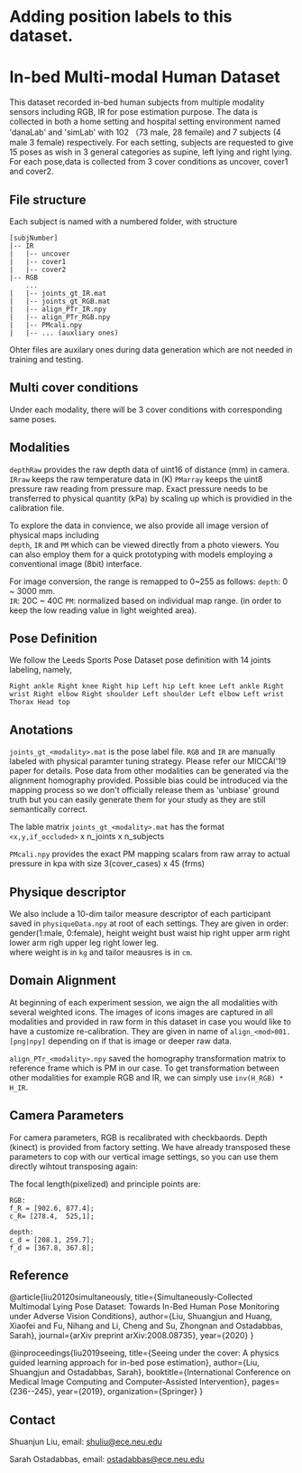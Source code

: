 # Adding position labels to this dataset.



# In-bed Multi-modal Human Dataset
This dataset recorded in-bed human subjects from multiple modality sensors including RGB, IR for pose estimation purpose. 
The data is collected in both a home setting and hospital setting environment named 'danaLab' and 'simLab' with 102 （73 male, 28 femaile) and 7 subjects (4 male 3 female) respectively. 
For each setting, subjects are requested to give 15 poses as wish in 3 general categories as supine, left lying and right lying. For each pose,data is collected from 3 cover conditions as uncover, cover1 and cover2.  

## File structure

Each subject is named with a numbered folder, with structure
```
[subjNumber]
|--	IR
|	|-- uncover
|	|-- cover1
|	|-- cover2
|-- RGB 
	...
|	|-- joints_gt_IR.mat
|	|-- joints_gt_RGB.mat
|	|-- align_PTr_IR.npy
|	|-- align_PTr_RGB.npy
|	|-- PMcali.npy
|	|-- ...	(auxliary ones)
```
Ohter files are auxilary ones during data generation which are not needed in training and testing. 

## Multi cover conditions 
Under each modality, there will be 3 cover conditions with corresponding same poses. 
 
## Modalities

`depthRaw` provides the raw depth data of uint16 of distance (mm) in camera. 
`IRraw` keeps the raw temperature data in (K) 
`PMarray` keeps the uint8 pressure raw reading from pressure map.
Exact pressure needs to be transferred to physical quantity (kPa) by scaling up which is providied in the calibration file.  

 To explore the data in convience, we also provide all image version of physical maps including  
`depth`,   `IR` and `PM` which can be viewed directly from a photo viewers. You can also employ them for a quick prototyping with models employing a conventional image (8bit) interface. 

For image conversion, the range is remapped to 0~255 as follows: 
`depth`:  0 ~ 3000 mm.  
`IR`:  20C ~ 40C 
`PM`: normalized based on individual map range. (in order to keep the low reading value in light weighted area).  



## Pose Definition
We follow the Leeds Sports Pose Dataset pose definition with 14 joints labeling, namely, 

`Right ankle
Right knee
Right hip
Left hip
Left knee
Left ankle
Right wrist
Right elbow
Right shoulder
Left shoulder
Left elbow
Left wrist
Thorax
Head top`

## Anotations 
`joints_gt_<modality>.mat` is the pose label file.  `RGB` and `IR` are manually labeled with physical paramter tuning strategy. Please refer our MICCAI'19 paper for details. Pose data from other modalities can be generated via the alignment homography provided. Possible bias could be introduced via the mapping process so we don't officially release them as 'unbiase' ground truth but you can easily generate them for your study as they are still semantically correct. 

The lable matrix `joints_gt_<modality>.mat` has the format  `<x,y,if_occluded>` x n_joints x n_subjects 

`PMcali.npy` provides the exact PM mapping scalars from raw array to actual pressure in kpa with size 3(cover_cases) x  45 (frms)



## Physique descriptor 
We also include a 10-dim tailor measure descriptor of each participant saved in `physiqueData.npy` at root of each settings. They are given in order: 
gender(1:male, 0:female), height	weight	bust	waist 	hip	right upper arm right lower arm	righ upper leg	right lower leg.  
where weight is in `kg` and tailor meausres is in `cm`. 

## Domain Alignment 
At beginning of each experiment session, we aign the all modalities with several weighted icons. The images of icons images are captured in all modalities and provided in raw form in this dataset in case you would like to have a customize re-calibration. They are given in name of `align_<mod>001.[png|npy]` depending on if that is image or deeper raw data. 

`align_PTr_<modality>.npy` saved the homography transformation matrix to reference frame which is PM in our case. To get transformation between other modalities for example RGB and IR, we can simply use `inv(H_RGB) * H_IR`. 
## Camera Parameters 
For camera parameters, 
RGB is recalibrated with checkbaords. 
Depth (kinect) is provided from factory setting. We have already transposed these parameters to cop with our vertical image settings, so you can use them directly wihtout transposing again:

The focal length(pixelized) and principle points are:
```
RGB:  
f_R = [902.6, 877.4]; 
c_R= [278.4,  525,1];

depth: 
c_d = [208.1, 259.7];     
f_d = [367.8, 367.8];
```

## Reference
@article{liu20120simultaneously, title={Simultaneously-Collected Multimodal Lying Pose Dataset: Towards In-Bed Human Pose Monitoring under Adverse Vision Conditions}, author={Liu, Shuangjun and Huang, Xiaofei and Fu, Nihang and Li, Cheng and Su, Zhongnan and Ostadabbas, Sarah}, journal={arXiv preprint arXiv:2008.08735}, year={2020} }

@inproceedings{liu2019seeing,
  title={Seeing under the cover: A physics guided learning approach for in-bed pose estimation},
  author={Liu, Shuangjun and Ostadabbas, Sarah},
  booktitle={International Conference on Medical Image Computing and Computer-Assisted Intervention},
  pages={236--245},
  year={2019},
  organization={Springer}
}

## Contact
Shuanjun Liu,
email: shuliu@ece.neu.edu

Sarah Ostadabbas, 
email: ostadabbas@ece.neu.edu

